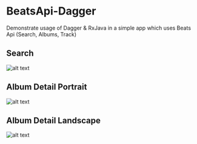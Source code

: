 # BeatsApi-Dagger
Demonstrate usage of Dagger &amp; RxJava in a simple app which uses Beats Api (Search, Albums, Track)


## Search
![alt text](https://raw.githubusercontent.com/smanikandan14/BeatsApi-Dagger/master/images/Search.png "")



## Album Detail Portrait

![alt text](https://github.com/smanikandan14/BeatsApi-Dagger/blob/master/images/Album_detail_portrait.png "")


## Album Detail Landscape

![alt text](https://github.com/smanikandan14/BeatsApi-Dagger/blob/master/images/Album_detail_landscape.png "")
